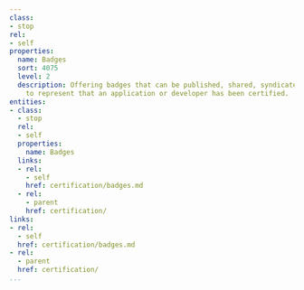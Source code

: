 ```yaml
---
class:
- stop
rel:
- self
properties:
  name: Badges
  sort: 4075
  level: 2
  description: Offering badges that can be published, shared, syndicated, and displayed
    to represent that an application or developer has been certified.
entities:
- class:
  - stop
  rel:
  - self
  properties:
    name: Badges
  links:
  - rel:
    - self
    href: certification/badges.md
  - rel:
    - parent
    href: certification/
links:
- rel:
  - self
  href: certification/badges.md
- rel:
  - parent
  href: certification/
...
```

